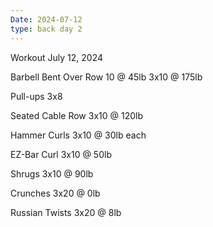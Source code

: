 ```yaml
---
Date: 2024-07-12
type: back day 2
---
```

Workout July 12, 2024

Barbell Bent Over Row
10 @ 45lb
3x10 @ 175lb

Pull-ups
3x8

Seated Cable Row
3x10 @ 120lb

Hammer Curls
3x10 @ 30lb each

EZ-Bar Curl
3x10 @ 50lb

Shrugs
3x10 @ 90lb

Crunches
3x20 @ 0lb

Russian Twists
3x20 @ 8lb